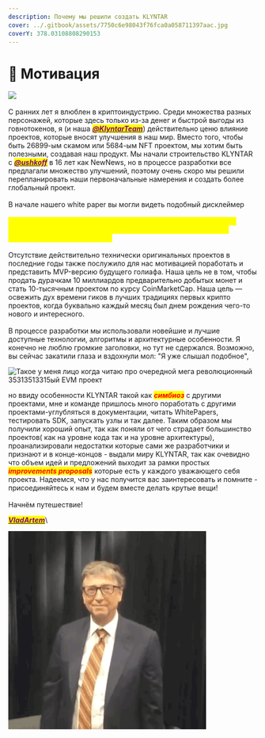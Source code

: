 ```yaml
---
description: Почему мы решили создать KLYNTAR
cover: ../.gitbook/assets/7750c6e98043f76fca0a058711397aac.jpg
coverY: 378.03108808290153
---
```


# 🎯 Мотивация

![](../.gitbook/assets/KLY\_LOGO.png)

С ранних лет я влюблен в криптоиндустрию. Среди множества разных персонажей, которые здесь только из-за денег и быстрой выгоды из говнотокенов, я (и наша [_<mark style="color:purple;">**@KlyntarTeam**</mark>_](https://github.com/KlyntarTeam)) действительно ценю влияние проектов, которые вносят улучшения в наш мир. Вместо того, чтобы быть 26899-ым скамом или 5684-ым NFT проектом, мы хотим быть полезными, создавая наш продукт. Мы начали строительство KLYNTAR с [_<mark style="color:purple;">**@ushkoff**</mark>_](https://github.com/ushkoff) в 16 лет как NewNews, но в процессе разработки все предлагали множество улучшений, поэтому очень скоро мы решили перепланировать наши первоначальные намерения и создать более глобальный проект.\
\
В начале нашего white paper вы могли видеть подобный дисклеймер\
\
_<mark style="color:yellow;">**«...Нет, это не очередной дерьмовый DeFi токен, 10-е поколение клонов Doge, «потрясающий» кроссчейн-бридж или какой-то мошеннический проект NFT»**</mark>_\
\
Отсутствие действительно технически оригинальных проектов в последние годы также послужило для нас мотивацией поработать и представить MVP-версию будущего голиафа. Наша цель не в том, чтобы продать дурачкам 10 миллиардов предварительно добытых монет и стать 10-тысячным проектом по курсу CoinMarketCap. Наша цель — освежить дух времени гиков в лучших традициях первых крипто проектов, когда буквально каждый месяц был днем рождения чего-то нового и интересного.\
\
В процессе разработки мы использовали новейшие и лучшие доступные технологии, алгоритмы и архитектурные особенности. Я конечно не люблю громкие заголовки, но тут не сдержался. Возможно, вы сейчас закатили глаза и вздохнули мол: "Я уже слышал подобное",&#x20;

![Такое у меня лицо когда читаю про очередной мега революционный 35313513315ый EVM проект](https://highload.today/wp-content/uploads/2021/08/TRW7.gif)

но ввиду особенности KLYNTAR такой как _<mark style="color:red;">**симбиоз**</mark>_ с другими проектами, мне и команде пришлось много поработать с другими проектами-углубляться в документации, читать WhitePapers, тестировать SDK, запускать узлы и так далее. Таким образом мы получили хороший опыт, так как поняли от чего страдает большинство проектов( как на уровне кода так и на уровне архитектуры), проанализировали недостатки которые сами же разработчики и признают и в конце-концов - выдали миру KLYNTAR, так как очевидно что объем идей и предложений выходит за рамки простых _<mark style="color:red;">**improvements proposals**</mark>_ которые есть у каждого уважающего себя проекта. Надеемся, что у нас получится вас заинтересовать и помните - присоединяйтесь к нам и будем вместе делать крутые вещи!\
\
Начнём путешествие!

[_<mark style="color:purple;">**VladArtem**</mark>_](https://github.com/VladChernenko)\


![](../.gitbook/assets/7Lvo.gif)
